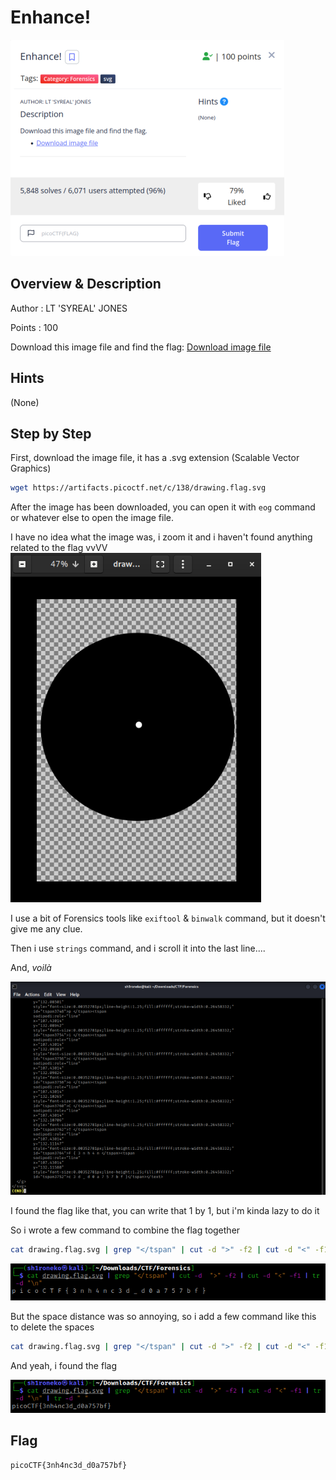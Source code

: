 # Enhance!

![Challenge Picture](enhance.png)

## Overview & Description

Author : LT 'SYREAL' JONES

Points : 100 

Download this image file and find the flag: [Download image file](https://artifacts.picoctf.net/c/138/drawing.flag.svg)

## Hints

(None)

## Step by Step

First, download the image file, it has a .svg extension (Scalable Vector Graphics)

```bash
wget https://artifacts.picoctf.net/c/138/drawing.flag.svg
```

After the image has been downloaded, you can open it with ``eog`` command or whatever else to open the image file.

I have no idea what the image was, i zoom it and i haven't found anything related to the flag
vvVV
![Flag Image](drawing_image.png)

I use a bit of Forensics tools like ``exiftool`` & ``binwalk`` command, but it doesn't give me any clue.

Then i use ``strings`` command, and i scroll it into the last line....

And, *voilà*

![Strings Picture](strings.png)

I found the flag like that, you can write that 1 by 1, but i'm kinda lazy to do it

So i wrote a few command to combine the flag together

```bash
cat drawing.flag.svg | grep "</tspan" | cut -d ">" -f2 | cut -d "<" -f1 | tr -d "\n"
```

![No Space Image](nospace.png)


But the space distance was so annoying, so i add a few command like this to delete the spaces

```bash
cat drawing.flag.svg | grep "</tspan" | cut -d ">" -f2 | cut -d "<" -f1 | tr -d "\n" | tr -d " "
```

And yeah, i found the flag

![Final Flag Image](final_flag.png)

## Flag

```text
picoCTF{3nh4nc3d_d0a757bf}
```






